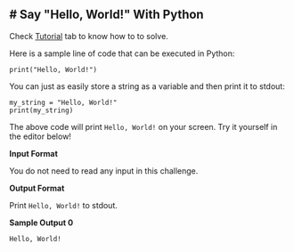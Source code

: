 ﻿
## # Say "Hello, World!" With Python
Check [Tutorial](https://www.hackerrank.com/challenges/py-hello-world/tutorial) tab to know how to to solve.

Here is a sample line of code that can be executed in Python:

    print("Hello, World!")

You can just as easily store a string as a variable and then print it to stdout:

    my_string = "Hello, World!"
    print(my_string)

The above code will print  `Hello, World!`  on your screen. Try it yourself in the editor below!

**Input Format**

You do not need to read any input in this challenge.

**Output Format**

Print  `Hello, World!`  to stdout.

**Sample Output 0**

    Hello, World!


